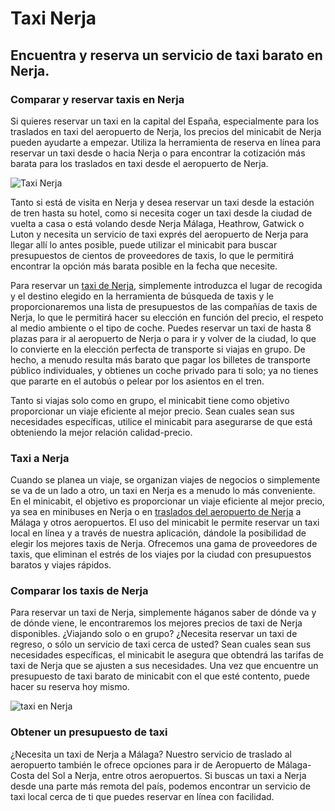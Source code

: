 # Taxi Nerja

## Encuentra y reserva un servicio de taxi barato en Nerja.

### Comparar y reservar taxis en Nerja

Si quieres reservar un taxi en la capital del España, especialmente para los traslados en taxi del aeropuerto de Nerja, los precios del minicabit de Nerja pueden ayudarte a empezar. Utiliza la herramienta de reserva en línea para reservar un taxi desde o hacia Nerja o para encontrar la cotización más barata para los traslados en taxi desde el aeropuerto de Nerja.

![Taxi Nerja](https://www.taxiairporttonerja.com/themes/jaimetours/assets/images/taxi-nerja-faqs.jpg)

Tanto si está de visita en Nerja y desea reservar un taxi desde la estación de tren hasta su hotel, como si necesita coger un taxi desde la ciudad de vuelta a casa o está volando desde Nerja Málaga, Heathrow, Gatwick o Luton y necesita un servicio de taxi exprés del aeropuerto de Nerja para llegar allí lo antes posible, puede utilizar el minicabit para buscar presupuestos de cientos de proveedores de taxis, lo que le permitirá encontrar la opción más barata posible en la fecha que necesite.

Para reservar un [taxi de Nerja](https://www.taxi-nerja.com/es/), simplemente introduzca el lugar de recogida y el destino elegido en la herramienta de búsqueda de taxis y le proporcionaremos una lista de presupuestos de las compañías de taxis de Nerja, lo que le permitirá hacer su elección en función del precio, el respeto al medio ambiente o el tipo de coche. Puedes reservar un taxi de hasta 8 plazas para ir al aeropuerto de Nerja o para ir y volver de la ciudad, lo que lo convierte en la elección perfecta de transporte si viajas en grupo. De hecho, a menudo resulta más barato que pagar los billetes de transporte público individuales, y obtienes un coche privado para ti solo; ya no tienes que pararte en el autobús o pelear por los asientos en el tren.

Tanto si viajas solo como en grupo, el minicabit tiene como objetivo proporcionar un viaje eficiente al mejor precio. Sean cuales sean sus necesidades específicas, utilice el minicabit para asegurarse de que está obteniendo la mejor relación calidad-precio.


### Taxi a Nerja

Cuando se planea un viaje, se organizan viajes de negocios o simplemente se va de un lado a otro, un taxi en Nerja es a menudo lo más conveniente. En el minicabit, el objetivo es proporcionar un viaje eficiente al mejor precio, ya sea en minibuses en Nerja o en [traslados del aeropuerto de Nerja](https://www.taxi-nerja.com/es/blog/ventajas-de-usar-un-taxi-para-ir-al-aeropuerto/) a Málaga y otros aeropuertos. El uso del minicabit le permite reservar un taxi local en línea y a través de nuestra aplicación, dándole la posibilidad de elegir los mejores taxis de Nerja. Ofrecemos una gama de proveedores de taxis, que eliminan el estrés de los viajes por la ciudad con presupuestos baratos y viajes rápidos.

### Comparar los taxis de Nerja

Para reservar un taxi de Nerja, simplemente háganos saber de dónde va y de dónde viene, le encontraremos los mejores precios de taxi de Nerja disponibles. ¿Viajando solo o en grupo? ¿Necesita reservar un taxi de regreso, o sólo un servicio de taxi cerca de usted? Sean cuales sean sus necesidades específicas, el minicabit le asegura que obtendrá las tarifas de taxi de Nerja que se ajusten a sus necesidades. Una vez que encuentre un presupuesto de taxi barato de minicabit con el que esté contento, puede hacer su reserva hoy mismo.

![taxi en Nerja](https://www.taxi-nerja.com/images/call-to-taxi-in-nerja-slide-tiny.jpg)

### Obtener un presupuesto de taxi

¿Necesita un taxi de Nerja a Málaga? Nuestro servicio de traslado al aeropuerto también le ofrece opciones para ir de Aeropuerto de Málaga-Costa del Sol
 a Nerja, entre otros aeropuertos. Si buscas un taxi a Nerja desde una parte más remota del país, podemos encontrar un servicio de taxi local cerca de ti que puedes reservar en línea con facilidad.
